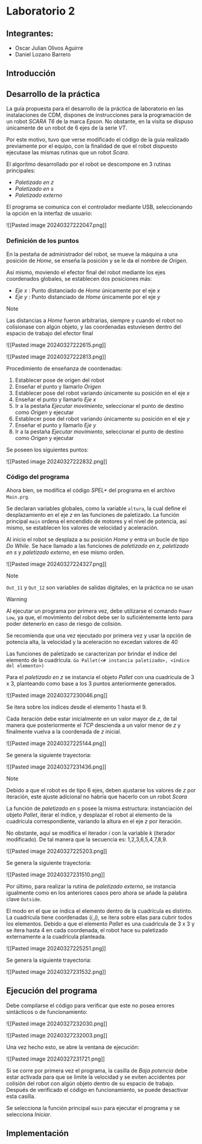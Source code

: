 # Laboratorio 2

## Integrantes:

- Oscar Julian Olivos Aguirre
- Daniel Lozano Barrero

## Introducción

## Desarrollo de la práctica

La guía propuesta para el desarrollo de la práctica de laboratorio en las instalaciones de CDM, dispones de instrucciones para la programación de un robot _SCARA T6_ de la marca _Epson_. No obstante, en la visita se dispuso únicamente de un robot de 6 ejes de la serie _VT_.

Por este motivo, tuvo que verse modificado el código de la guía realizado previamente por el equipo, con la finalidad de que el robot dispuesto ejecutase las mismas rutinas que un robot _Scara_.

El algoritmo desarrollado por el robot se descompone en $3$ rutinas principales:
- _Paletizado en z_
- _Paletizado en s_
- _Paletizado externo_

El programa se comunica con el controlador mediante USB, seleccionando la opción en la interfaz de usuario:

![[Pasted image 20240327222047.png]]

### Definición de los puntos

En la pestaña de administrador del robot, se mueve la máquina a una posición de _Home_, se enseña la posición y se le da el nombre de _Origen_.

Así mismo, moviendo el efector final del robot mediante los ejes coordenados globales, se establecen dos posiciones más:

- _Eje x_ : Punto distanciado de _Home_ únicamente por el eje _x_
- _Eje y_ : Punto distanciado de _Home_ únicamente por el eje _y_

>[!Note]
>Las distancias a _Home_ fueron arbitrarias, siempre y cuando el robot no colisionase con algún objeto, y las coordenadas estuviesen dentro del espacio de trabajo del efector final

![[Pasted image 20240327222615.png]]

![[Pasted image 20240327222813.png]]

Procedimiento de enseñanza de coordenadas:
1. Establecer pose de origen del robot
2. Enseñar el punto y llamarlo _Origen_
3. Establecer pose del robot variando únicamente su posición en el eje _x_
4. Enseñar el punto y llamarlo _Eje x_
5. Ir a la pestaña _Ejecutar movimiento_, seleccionar el punto de destino como _Origen_ y ejecutar
6. Establecer pose del robot variando únicamente su posición en el eje _y_
7. Enseñar el punto y llamarlo _Eje y_
8. Ir a la pestaña _Ejecutar movimiento_, seleccionar el punto de destino como _Origen_ y ejecutar

Se poseen los siguientes puntos:

![[Pasted image 20240327222832.png]]

### Código del programa

Ahora bien, se modifica el código _SPEL+_ del programa en el archivo `Main.prg`.

Se declaran variables globales, como la variable `altura`, la cual define el desplazamiento en el eje $z$ en las funciones de paletizado.
La función principal `main` ordena el encendido de motores y el nivel de potencia, así mismo, se establecen los valores de velocidad y aceleración. 

Al inicio el robot se desplaza a su posición _Home_ y entra un bucle de tipo _Do While_. Se hace llamado a las funciones de _paletizado en z_, _paletizado en s_ y _paletizado externo_, en ese mismo orden.

![[Pasted image 20240327224327.png]]

>[!Note]
>`Out_11` y `Out_12` son variables de salidas digitales, en la práctica no se usan

>[!Warning]
>Al ejecutar un programa por primera vez, debe utilizarse el comando `Power Low`, ya que, el movimiento del robot debe ser lo suficiéntemente lento para poder detenerlo en caso de riesgo de colisión. 
>
>Se recomienda que una vez ejecutado por primera vez y usar la opción de potencia alta, la velocidad y la aceleración no excedan valores de $40$

Las funciones de paletizado se caracterizan por brindar el índice del elemento de la cuadrícula.
`Go Pallet(<# instancia paletizado>, <índice del elemento>)`

Para el _paletizado en z_ se instancia el objeto _Pallet_ con una cuadrícula de $3$ x $3$, planteando como base a los 3 puntos anteriormente generados.

![[Pasted image 20240327230046.png]]

Se itera sobre los índices desde el elemento $1$ hasta el $9$.

Cada iteración debe estar inicialmente en un valor mayor de $z$, de tal manera que posteriormente el _TCP_ descienda a un valor menor de $z$ y finalmente vuelva a la coordenada de $z$ inicial.

![[Pasted image 20240327225144.png]]

Se genera la siguiente trayectoria:

![[Pasted image 20240327231436.png]]

>[!Note]
>Debido a que el robot es de tipo 6 ejes, deben ajustarse los valores de $z$ por iteración, este ajuste adicional no habría que hacerlo con un robot _Scara_

La función de _paletizado en s_ posee la misma estructura: instanciación del objeto _Pallet_, iterar el índice, y desplazar el robot al elemento de la cuadrícula correspondiente, variando la altura en el eje $z$ por iteración.

No obstante, aquí se modifica el iterador $i$ con la variable $k$ (iterador modificado). De tal manera que la secuencia es: 1,2,3,6,5,4,7,8,9.

![[Pasted image 20240327225203.png]]

Se genera la siguiente trayectoria:

![[Pasted image 20240327231510.png]]

Por último, para realizar la rutina de _paletizado externo_, se instancia igualmente como en los anteriores casos pero ahora se añade la palabra clave `Outside`.

El modo en el que se indica el elemento dentro de la cuadrícula es distinto. La cuadrícula tiene coordenadas $(i, j)$, se itera sobre ellas para cubrir todos los elementos. Debido a que el elemento _Pallet_ es una cuadrícula de $3$ x $3$ y se itera hasta $4$ en cada coordenada, el robot hace su paletizado externamente a la cuadrícula planteada.

![[Pasted image 20240327225251.png]]

Se genera la siguiente trayectoria:

![[Pasted image 20240327231532.png]]

## Ejecución del programa

Debe compilarse el código para verificar que este no posea errores sintácticos o de funcionamiento:

![[Pasted image 20240327232030.png]]

![[Pasted image 20240327232003.png]]

Una vez hecho esto, se abre la ventana de ejecución:

![[Pasted image 20240327231721.png]]

Si se corre por primera vez el programa, la casilla de _Baja potencia_ debe estar activada para que se limite la velocidad y se eviten accidentes por colisión del robot con algún objeto dentro de su espacio de trabajo. Después de verificado el código en funcionamiento, se puede desactivar esta casilla. 

Se selecciona la función principal `main` para ejecutar el programa y se selecciona _Iniciar_.

## Implementación







